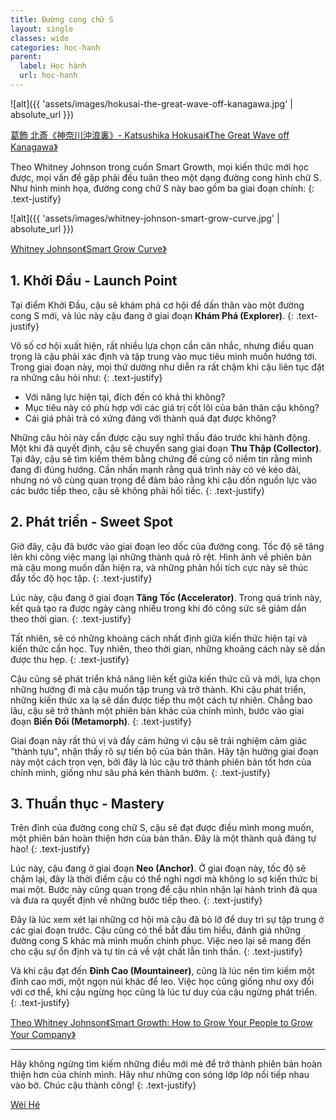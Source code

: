 ```yaml
---
title: Đường cong chữ S
layout: single
classes: wide
categories: hoc-hanh
parent:
  label: Học hành
  url: hoc-hanh
---
```


![alt]({{ 'assets/images/hokusai-the-great-wave-off-kanagawa.jpg' | absolute_url }})
> <cite>
<a target="_blank" href="https://en.wikipedia.org/wiki/The_Great_Wave_off_Kanagawa">
葛飾 北斎《神奈川沖浪裏》- Katsushika Hokusai《The Great Wave off Kanagawa》
</a>
</cite>

Theo Whitney Johnson trong cuốn Smart Growth, mọi kiến thức mới học được, mọi vấn đề gặp phải đều tuân theo một dạng đường cong hình chữ S.
Như hình minh họa, đường cong chữ S này bao gồm ba giai đoạn chính:
{: .text-justify}

![alt]({{ 'assets/images/whitney-johnson-smart-grow-curve.jpg' | absolute_url }})
> <cite>
<a target="_blank" href="https://www.leadershipnow.com/leadingblog/2022/02/smart_growth.html">
Whitney Johnson《Smart Grow Curve》
</a>
</cite>

## 1. Khởi Đầu - Launch Point
Tại điểm Khởi Đầu, cậu sẽ khám phá cơ hội để dấn thân vào một đường cong S mới, và lúc này cậu đang ở giai đoạn **Khám Phá (Explorer)**.
{: .text-justify}

Vô số cơ hội xuất hiện, rất nhiều lựa chọn cần cân nhắc, nhưng điều quan trọng là cậu phải xác định và tập trung vào mục tiêu mình muốn hướng tới.
Trong giai đoạn này, mọi thứ dường như diễn ra rất chậm khi cậu liên tục đặt ra những câu hỏi như:
{: .text-justify}

- Với năng lực hiện tại, đích đến có khả thi không?
- Mục tiêu này có phù hợp với các giá trị cốt lõi của bản thân cậu không?
- Cái giá phải trả có xứng đáng với thành quả đạt được không?

Những câu hỏi này cần được cậu suy nghĩ thấu đáo trước khi hành động. Một khi đã quyết định, cậu sẽ chuyển sang giai đoạn **Thu Thập (Collector)**.
Tại đây, cậu sẽ tìm kiếm thêm bằng chứng để củng cố niềm tin rằng mình đang đi đúng hướng.
Cần nhấn mạnh rằng quá trình này có vẻ kéo dài, nhưng nó vô cùng quan trọng để đảm bảo rằng khi cậu dồn nguồn lực vào các bước tiếp theo, cậu sẽ không phải hối tiếc.
{: .text-justify}

## 2. Phát triển - Sweet Spot
Giờ đây, cậu đã bước vào giai đoạn leo dốc của đường cong.
Tốc độ sẽ tăng lên khi công việc mang lại những thành quả rõ rệt.
Hình ảnh về phiên bản mà cậu mong muốn dần hiện ra, và những phản hồi tích cực này sẽ thúc đẩy tốc độ học tập.
{: .text-justify}

Lúc này, cậu đang ở giai đoạn  **Tăng Tốc (Accelerator)**. 
Trong quá trình này, kết quả tạo ra được ngày càng nhiều trong khi đó công sức sẽ giảm dần theo thời gian.
{: .text-justify}

Tất nhiên, sẽ có những khoảng cách nhất định giữa kiến thức hiện tại và kiến thức cần học. 
Tuy nhiên, theo thời gian, những khoảng cách này sẽ dần được thu hẹp.
{: .text-justify}

Cậu cũng sẽ phát triển khả năng liên kết giữa kiến thức cũ và mới, lựa chọn những hướng đi mà cậu muốn tập trung và trở thành.
Khi cậu phát triển, những kiến thức xa lạ sẽ dần được tiếp thu một cách tự nhiên.
Chẳng bao lâu, cậu sẽ trở thành một phiên bản khác của chính mình, bước vào giai đoạn **Biến Đổi (Metamorph)**.
{: .text-justify}

Giai đoạn này rất thú vị và đầy cảm hứng vì cậu sẽ trải nghiệm cảm giác "thành tựu", nhận thấy rõ sự tiến bộ của bản thân.
Hãy tận hưởng giai đoạn này một cách trọn vẹn, bởi đây là lúc cậu trở thành phiên bản tốt hơn của chính mình, giống như sâu phá kén thành bướm.
{: .text-justify}

## 3. Thuần thục - Mastery
Trên đỉnh của đường cong chữ S, cậu sẽ đạt được điều mình mong muốn, một phiên bản hoàn thiện hơn của bản thân. Đây là một thành quả đáng tự hào!
{: .text-justify}

Lúc này, cậu đang ở giai đoạn **Neo (Anchor)**. Ở giai đoạn này, tốc độ sẽ chậm lại, đây là thời điểm cậu có thể nghỉ ngơi mà không lo sợ kiến thức bị mai một.
Bước này cũng quan trọng để cậu nhìn nhận lại hành trình đã qua và đưa ra quyết định về những bước tiếp theo.
{: .text-justify}

Đây là lúc xem xét lại những cơ hội mà cậu đã bỏ lỡ để duy trì sự tập trung ở các giai đoạn trước.
Cậu cũng có thể bắt đầu tìm hiểu, đánh giá những đường cong S khác mà mình muốn chinh phục. Việc neo lại sẽ mang đến cho cậu sự ổn định và tự tin cả về vật chất lẫn tinh thần.
{: .text-justify}

Và khi cậu đạt đến **Đỉnh Cao (Mountaineer)**, cũng là lúc nên tìm kiếm một đỉnh cao mới, một ngọn núi khác để leo.
Việc học cũng giống như oxy đối với cơ thể, khi cậu ngừng học cũng là lúc tư duy của cậu ngừng phát triển.
{: .text-justify}

> <cite>
<a target="_blank" href="https://www.leadershipnow.com/leadingblog/2022/02/smart_growth.html">
Theo Whitney Johnson《Smart Growth: How to Grow Your People to Grow Your Company》
</a>
</cite>

---

Hãy không ngừng tìm kiếm những điều mới mẻ để trở thành phiên bản hoàn thiện hơn của chính mình.
Hãy như những con sóng lớp lớp nối tiếp nhau vào bờ.
Chúc cậu thành công!
{: .text-justify}

> <cite>
<a target="_blank" href="https://wei-he.xyz">Wéi Hé</a>
</cite>